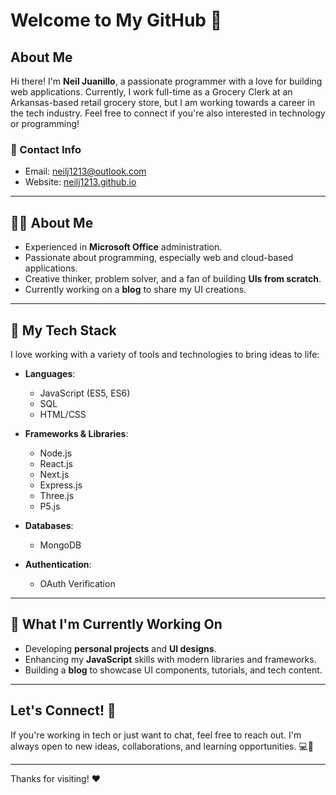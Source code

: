 # Welcome to My GitHub 👋

## About Me
Hi there! I'm **Neil Juanillo**, a passionate programmer with a love for building web applications. Currently, I work full-time as a Grocery Clerk at an Arkansas-based retail grocery store, but I am working towards a career in the tech industry. Feel free to connect if you're also interested in technology or programming! 

### 📱 Contact Info
- Email: [neilj1213@outlook.com](mailto:neilj1213@outlook.com)
- Website: [neilj1213.github.io](https://ajax12233512.github.io/EE_WEBSITE/)

---

## 👨‍💻 About Me
- Experienced in **Microsoft Office** administration.
- Passionate about programming, especially web and cloud-based applications.
- Creative thinker, problem solver, and a fan of building **UIs from scratch**.
- Currently working on a **blog** to share my UI creations.

---

## 🔧 My Tech Stack
I love working with a variety of tools and technologies to bring ideas to life:

- **Languages**:  
  - JavaScript (ES5, ES6)  
  - SQL  
  - HTML/CSS  

- **Frameworks & Libraries**:  
  - Node.js  
  - React.js  
  - Next.js  
  - Express.js  
  - Three.js  
  - P5.js  

- **Databases**:  
  - MongoDB  

- **Authentication**:  
  - OAuth Verification  

---

## 🚀 What I'm Currently Working On
- Developing **personal projects** and **UI designs**.
- Enhancing my **JavaScript** skills with modern libraries and frameworks.
- Building a **blog** to showcase UI components, tutorials, and tech content.
  
---

## Let's Connect! 🤝
If you're working in tech or just want to chat, feel free to reach out. I'm always open to new ideas, collaborations, and learning opportunities. 💻🚀

---

Thanks for visiting! ❤️
